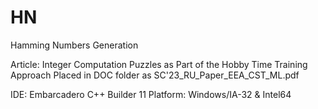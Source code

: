 # HN
 Hamming Numbers Generation

 Article: Integer Computation Puzzles as Part of the Hobby Time Training Approach
 Placed in DOC folder as SC'23_RU_Paper_EEA_CST_ML.pdf

 IDE: Embarcadero C++ Builder 11
 Platform: Windows/IA-32 & Intel64
